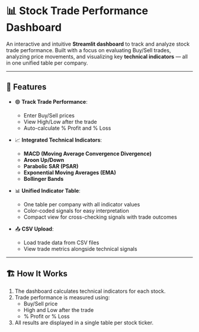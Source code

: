 # 📊 Stock Trade Performance Dashboard

An interactive and intuitive **Streamlit dashboard** to track and analyze stock trade performance. Built with a focus on evaluating Buy/Sell trades, analyzing price movements, and visualizing key **technical indicators** — all in one unified table per company.

---

## 🔧 Features

- 🟢 **Track Trade Performance**:
  - Enter Buy/Sell prices
  - View High/Low after the trade
  - Auto-calculate % Profit and % Loss

- 📈 **Integrated Technical Indicators**:
  - **MACD (Moving Average Convergence Divergence)**
  - **Aroon Up/Down**
  - **Parabolic SAR (PSAR)**
  - **Exponential Moving Averages (EMA)**
  - **Bollinger Bands**

- 📊 **Unified Indicator Table**:
  - One table per company with all indicator values
  - Color-coded signals for easy interpretation
  - Compact view for cross-checking signals with trade outcomes

- 📤 **CSV Upload**:
  - Load trade data from CSV files
  - View trade metrics alongside technical signals

---

## 🏗 How It Works
1. The dashboard calculates technical indicators for each stock.
2. Trade performance is measured using:
   - Buy/Sell price
   - High and Low after the trade
   - % Profit or % Loss
3. All results are displayed in a single table per stock ticker.

